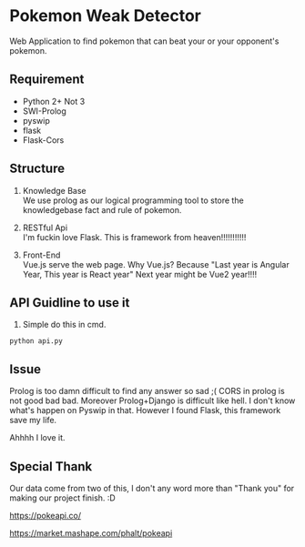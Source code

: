 # Pokemon Weak Detector

Web Application to find pokemon that can beat your or your opponent's pokemon.

## Requirement

- Python 2+ Not 3
- SWI-Prolog
- pyswip
- flask
- Flask-Cors

## Structure
1. Knowledge Base  
  We use prolog as our logical programming tool to store the knowledgebase fact and rule of pokemon.

2. RESTful Api  
  I'm fuckin love Flask. This is framework from heaven!!!!!!!!!!!
  
3. Front-End  
  Vue.js serve the web page. Why Vue.js? Because "Last year is Angular Year, This year is React year" Next year might be Vue2 year!!!!

## API Guidline to use it

1. Simple do this in cmd.  
  ```
  python api.py
  ```

## Issue
Prolog is too damn difficult to find any answer so sad ;(
CORS in prolog is not good bad bad. Moreover Prolog+Django is difficult like hell. I don't know what's happen on Pyswip in that.
However I found Flask, this framework save my life.

Ahhhh I love it.

## Special Thank
Our data come from two of this, I don't any word more than "Thank you" for making our project finish. :D

https://pokeapi.co/

https://market.mashape.com/phalt/pokeapi
